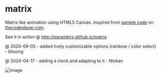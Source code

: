 # matrix
Matrix like animation using HTML5 Canvas. Inspired from [sample code](http://thecodeplayer.com/walkthrough/matrix-rain-animation-html5-canvas-javascript) on [thecodeplayer.com](http://thecodeplayer.com/).

See it in action @ http://parambirs.github.io/matrix

@ 2020-09-05 - added lively customizable options (rainbow / color select) - khuong

@ 2024-04-17 - adding a clock and adapting to it - Nickan

![image](https://github.com/nickan/Matrix-and-clock/assets/143292344/d1024af6-3b4f-4263-aead-c72484930130)
